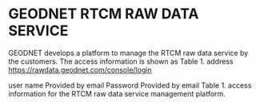 # GEODNET RTCM RAW DATA SERVICE

GEODNET develops a platform to manage the RTCM raw data service by the customers. The access information is shown as Table 1.
address	https://rawdata.geodnet.com/console/login

user name	Provided by email
Password	Provided by email
Table 1. access information for the RTCM raw data service management platform.
